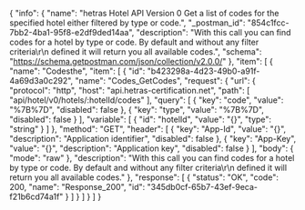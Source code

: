 {
  "info": {
    "name": "hetras Hotel API Version 0 Get a list of codes for the specified hotel either filtered by type or code.",
    "_postman_id": "854c1fcc-7bb2-4ba1-95f8-e2df9ded14aa",
    "description": "With this call you can find codes for a hotel by type or code. By default and without any filter criteria\r\n            defined it will return you all available codes.",
    "schema": "https://schema.getpostman.com/json/collection/v2.0.0/"
  },
  "item": [
    {
      "name": "Codesthe",
      "item": [
        {
          "id": "b423298a-4d23-49b0-a91f-4a69d3a0c292",
          "name": "Codes_GetCodes",
          "request": {
            "url": {
              "protocol": "http",
              "host": "api.hetras-certification.net",
              "path": [
                "api/hotel/v0/hotels/:hotelId/codes"
              ],
              "query": [
                {
                  "key": "code",
                  "value": "%7B%7D",
                  "disabled": false
                },
                {
                  "key": "type",
                  "value": "%7B%7D",
                  "disabled": false
                }
              ],
              "variable": [
                {
                  "id": "hotelId",
                  "value": "{}",
                  "type": "string"
                }
              ]
            },
            "method": "GET",
            "header": [
              {
                "key": "App-Id",
                "value": "{}",
                "description": "Application identifier",
                "disabled": false
              },
              {
                "key": "App-Key",
                "value": "{}",
                "description": "Application key",
                "disabled": false
              }
            ],
            "body": {
              "mode": "raw"
            },
            "description": "With this call you can find codes for a hotel by type or code. By default and without any filter criteria\r\n            defined it will return you all available codes."
          },
          "response": [
            {
              "status": "OK",
              "code": 200,
              "name": "Response_200",
              "id": "345db0cf-65b7-43ef-9eca-f21b6cd74a1f"
            }
          ]
        }
      ]
    }
  ]
}